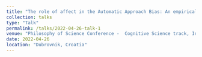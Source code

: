 ```yaml
---
title: "The role of affect in the Automatic Approach Bias: An empirical investigation"
collection: talks
type: "Talk"
permalink: /talks/2022-04-26-talk-1
venue: "Philosophy of Science Conference -  Cognitive Science track, Inter-University Centre Dubrovnik (IUC)"
date: 2022-04-26
location: "Dubrovnik, Croatia"
---
```

